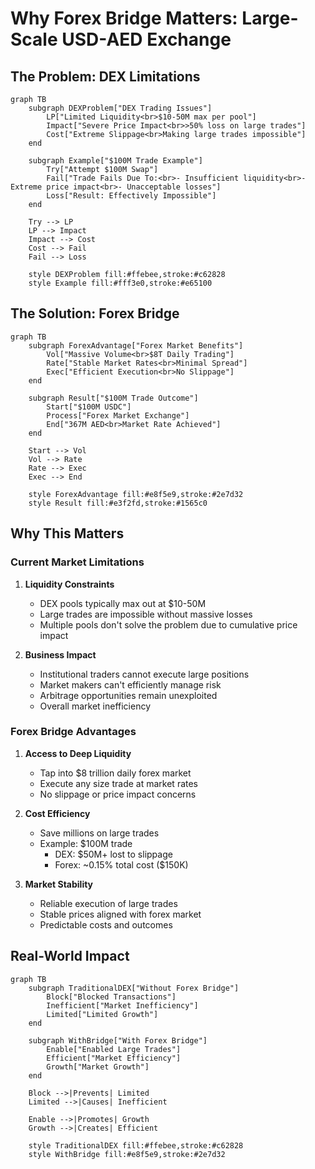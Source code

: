 # Why Forex Bridge Matters: Large-Scale USD-AED Exchange

## The Problem: DEX Limitations

```mermaid
graph TB
    subgraph DEXProblem["DEX Trading Issues"]
        LP["Limited Liquidity<br>$10-50M max per pool"]
        Impact["Severe Price Impact<br>>50% loss on large trades"]
        Cost["Extreme Slippage<br>Making large trades impossible"]
    end
    
    subgraph Example["$100M Trade Example"]
        Try["Attempt $100M Swap"]
        Fail["Trade Fails Due To:<br>- Insufficient liquidity<br>- Extreme price impact<br>- Unacceptable losses"]
        Loss["Result: Effectively Impossible"]
    end
    
    Try --> LP
    LP --> Impact
    Impact --> Cost
    Cost --> Fail
    Fail --> Loss
    
    style DEXProblem fill:#ffebee,stroke:#c62828
    style Example fill:#fff3e0,stroke:#e65100
```

## The Solution: Forex Bridge

```mermaid
graph TB
    subgraph ForexAdvantage["Forex Market Benefits"]
        Vol["Massive Volume<br>$8T Daily Trading"]
        Rate["Stable Market Rates<br>Minimal Spread"]
        Exec["Efficient Execution<br>No Slippage"]
    end
    
    subgraph Result["$100M Trade Outcome"]
        Start["$100M USDC"]
        Process["Forex Market Exchange"]
        End["367M AED<br>Market Rate Achieved"]
    end
    
    Start --> Vol
    Vol --> Rate
    Rate --> Exec
    Exec --> End
    
    style ForexAdvantage fill:#e8f5e9,stroke:#2e7d32
    style Result fill:#e3f2fd,stroke:#1565c0
```

## Why This Matters

### Current Market Limitations
1. **Liquidity Constraints**
   - DEX pools typically max out at $10-50M
   - Large trades are impossible without massive losses
   - Multiple pools don't solve the problem due to cumulative price impact

2. **Business Impact**
   - Institutional traders cannot execute large positions
   - Market makers can't efficiently manage risk
   - Arbitrage opportunities remain unexploited
   - Overall market inefficiency

### Forex Bridge Advantages

1. **Access to Deep Liquidity**
   - Tap into $8 trillion daily forex market
   - Execute any size trade at market rates
   - No slippage or price impact concerns

2. **Cost Efficiency**
   - Save millions on large trades
   - Example: $100M trade
     - DEX: $50M+ lost to slippage
     - Forex: ~0.15% total cost ($150K)

3. **Market Stability**
   - Reliable execution of large trades
   - Stable prices aligned with forex market
   - Predictable costs and outcomes

## Real-World Impact

```mermaid
graph TB
    subgraph TraditionalDEX["Without Forex Bridge"]
        Block["Blocked Transactions"]
        Inefficient["Market Inefficiency"]
        Limited["Limited Growth"]
    end
    
    subgraph WithBridge["With Forex Bridge"]
        Enable["Enabled Large Trades"]
        Efficient["Market Efficiency"]
        Growth["Market Growth"]
    end
    
    Block -->|Prevents| Limited
    Limited -->|Causes| Inefficient
    
    Enable -->|Promotes| Growth
    Growth -->|Creates| Efficient
    
    style TraditionalDEX fill:#ffebee,stroke:#c62828
    style WithBridge fill:#e8f5e9,stroke:#2e7d32
```

